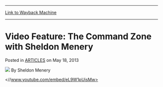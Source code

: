 
---
[Link to Wayback Machine](https://web.archive.org/web/20151005002053/http://magic.wizards.com/en/articles/archive/video-feature-command-zone-sheldon-menery-2013-05-18)

[_metadata_:author]:- "Sheldon Menery"
[_metadata_:generator]:- "Drupal 7 (http://drupal.org)"
[_metadata_:node]:- "297336"
[_metadata_:publish_date]:- "2013-05-18"
[_metadata_:source]:- "div-main-content"
[_metadata_:title]:- "Video Feature: The Command Zone with Sheldon Menery"
[_metadata_:wayback_capture_timestamp]:- "2015-10-05 00:20:53"
[_metadata_:wayback_raw_url]:- "https://web.archive.org/web/20151005002053id_/http://magic.wizards.com/en/articles/archive/video-feature-command-zone-sheldon-menery-2013-05-18"
[_metadata_:wayback_url]:- "http://magic.wizards.com/en/articles/archive/video-feature-command-zone-sheldon-menery-2013-05-18"
---


Video Feature: The Command Zone with Sheldon Menery
===================================================



 Posted in [ARTICLES](/en/articles)
 on May 18, 2013 






![](https://web.archive.org/web/20150912220419im_/http://magic.wizards.com/sites/mtg/files/styles/auth_small/public/images/person/authorpic_SheldonMenery.jpg?itok=A1VwILhr)
By Sheldon Menery










<//www.youtube.com/embed/eL9W1pUisMw> 




